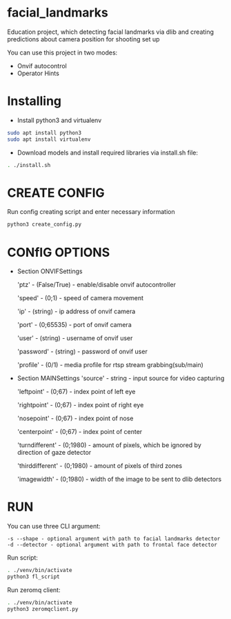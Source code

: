 # facial_landmarks
Education project, which detecting facial landmarks via dlib and creating predictions about camera position for shooting set up

You can use this project in two modes:
- Onvif autocontrol
- Operator Hints
# Installing 
- Install python3 and virtualenv
```bash
sudo apt install python3
sudo apt install virtualenv
```
- Download models and install required libraries via install.sh file:
```bash
. ./install.sh
```
# CREATE CONFIG
Run config creating script and enter necessary information
```bash
python3 create_config.py
```
# CONfIG OPTIONS
- Section ONVIFSettings

  'ptz' - (False/True) - enable/disable onvif autocontroller
  
  'speed' - (0;1) - speed of camera movement
  
  'ip' - (string) - ip address of onvif camera
  
  'port' - (0;65535) - port of onvif camera
  
  'user' - (string) - username of onvif user
  
  'password' - (string) - password of onvif user
  
  'profile' - (0/1) - media profile for rtsp stream grabbing(sub/main)
  
- Section MAINSettings
  'source' - string - input source for video capturing
  
  'leftpoint' - (0;67) - index point of left eye
  
  'rightpoint' - (0;67) - index point of right eye
  
  'nosepoint' - (0;67) - index point of nose
  
  'centerpoint' - (0;67) - index point of center
  
  'turndifferent' - (0;1980) - amount of pixels, which be ignored by direction of gaze detector
  
  'thirddifferent' - (0;1980) - amount of pixels of third zones
  
  'imagewidth' - (0;1980) - width of the image to be sent to dlib detectors
  
# RUN
You can use three CLI argument:
```
-s --shape - optional argument with path to facial landmarks detector
-d --detector - optional argument with path to frontal face detector
```
Run script:
```bash
. ./venv/bin/activate
python3 fl_script
```
Run zeromq client:
```bash
. ./venv/bin/activate
python3 zeromqclient.py
```
